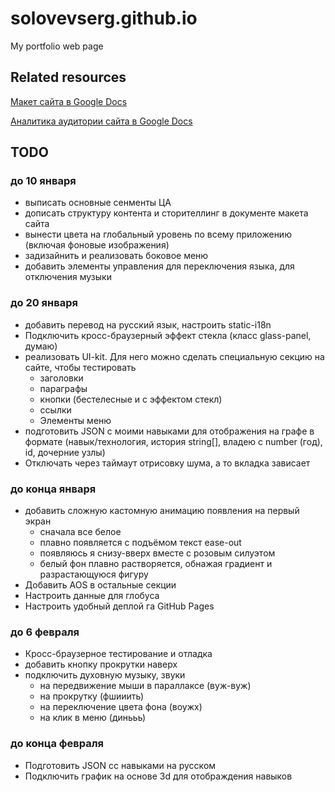 # solovevserg.github.io
My portfolio web page

## Related resources

[Макет сайта в Google Docs](https://docs.google.com/document/d/1R0ZSZmoWXxbb74h259gdvb3qB4bljpnhp1OAVOiFwmQ/edit#heading=h.ctxivxey5sp)

[Аналитика аудитории сайта в Google Docs](https://docs.google.com/document/d/1R0ZSZmoWXxbb74h259gdvb3qB4bljpnhp1OAVOiFwmQ/edit#heading=h.ctxivxey5sp)
## TODO

### до 10 января
* выписать основные сенменты ЦА
* дописать структуру контента и сторителлинг в документе макета сайта
* вынести цвета на глобальный уровень по всему приложению (включая фоновые изображения)
* задизайнить и реализовать боковое меню
* добавить элементы управления для переключения языка, для отключения музыки

### до 20 января
* добавить перевод на русский язык, настроить static-i18n
* Подключить кросс-браузерный эффект стекла (класс glass-panel, думаю)
* реализовать UI-kit. Для него можно сделать специальную секцию на сайте, чтобы тестировать
    * заголовки
    * параграфы
    * кнопки (бестелесные и с эффектом стекл)
    * ссылки
    * Элементы меню
* подготовить JSON с моими навыками для отображения на графе в формате (навык/технология, история string[], владею с number (год), id, дочерние узлы)
* Отключать через таймаут отрисовку шума, а то вкладка зависает

### до конца января
* добавить сложную кастомную анимацию появления на первый экран
    * сначала все белое
    * плавно появляется с подъёмом текст ease-out
    * появляюсь я снизу-вверх вместе с розовым силуэтом
    * белый фон плавно растворяется, обнажая градиент и разрастающуюся фигуру
* Добавить AOS в остальные секции
* Настроить данные для глобуса
* Настроить удобный деплой га GitHub Pages

### до 6 февраля
* Кросс-браузерное тестирование и отладка
* добавить кнопку прокрутки наверх
* подключить духовную музыку, звуки
    * на передвижение мыши в параллаксе (вуж-вуж)
    * на прокрутку (фшииить)
    * на переключение цвета фона (воужх)
    * на клик в меню (динььь)

### до конца февраля
* Подготовить JSON cс навыками на русском
* Подключить график на основе 3d для отображдения навыков